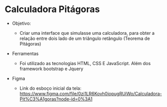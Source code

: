 # Calculadora Pitágoras

- Objetivo:
  - Criar uma interface que simulasse uma calculadora, para obter a relação entre dois lado de um triângulo retângulo (Teorema de Pitágoras)

- Ferramentas
  - Foi utilizado as tecnologias HTML, CSS E JavaScript. Além dos framework bootstrap e Jquery

- Figma
  - Link do esboço inicial da tela: https://www.figma.com/file/0zi1LR6Kovh0iopugRUiWo/Calculadora-Pit%C3%A1goras?node-id=0%3A1
